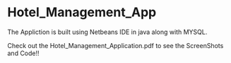 # Hotel_Management_App
The Appliction is built using Netbeans IDE in java along with MYSQL.

Check out the Hotel_Management_Application.pdf to see the ScreenShots and Code!!
